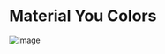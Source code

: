 # Material You Colors
![image](https://user-images.githubusercontent.com/4177834/129535018-29c4e1ce-b66d-424c-8357-a9289b7686c9.png)

